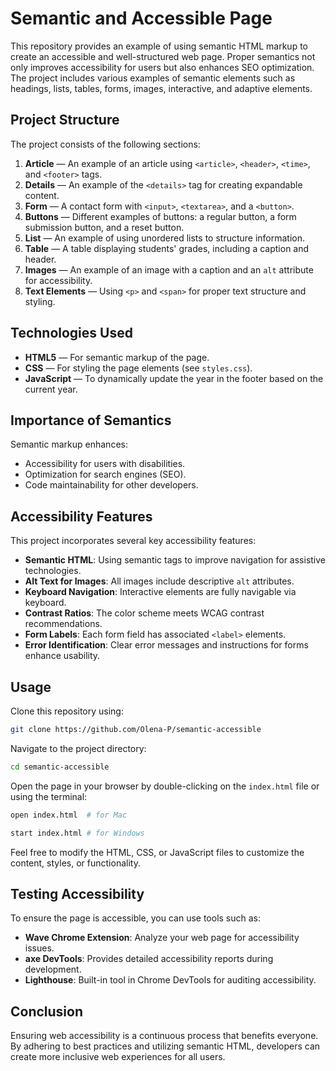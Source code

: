 # Semantic and Accessible Page

This repository provides an example of using semantic HTML markup to create an accessible and well-structured web page. Proper semantics not only improves accessibility for users but also enhances SEO optimization. The project includes various examples of semantic elements such as headings, lists, tables, forms, images, interactive, and adaptive elements.

## Project Structure

The project consists of the following sections:

1. **Article** — An example of an article using `<article>`, `<header>`, `<time>`, and `<footer>` tags.
2. **Details** — An example of the `<details>` tag for creating expandable content.
3. **Form** — A contact form with `<input>`, `<textarea>`, and a `<button>`.
4. **Buttons** — Different examples of buttons: a regular button, a form submission button, and a reset button.
5. **List** — An example of using unordered lists to structure information.
6. **Table** — A table displaying students' grades, including a caption and header.
7. **Images** — An example of an image with a caption and an `alt` attribute for accessibility.
8. **Text Elements** — Using `<p>` and `<span>` for proper text structure and styling.

## Technologies Used

- **HTML5** — For semantic markup of the page.
- **CSS** — For styling the page elements (see `styles.css`).
- **JavaScript** — To dynamically update the year in the footer based on the current year.

## Importance of Semantics

Semantic markup enhances:

- Accessibility for users with disabilities.
- Optimization for search engines (SEO).
- Code maintainability for other developers.

## Accessibility Features

This project incorporates several key accessibility features:

- **Semantic HTML**: Using semantic tags to improve navigation for assistive technologies.
- **Alt Text for Images**: All images include descriptive `alt` attributes.
- **Keyboard Navigation**: Interactive elements are fully navigable via keyboard.
- **Contrast Ratios**: The color scheme meets WCAG contrast recommendations.
- **Form Labels**: Each form field has associated `<label>` elements.
- **Error Identification**: Clear error messages and instructions for forms enhance usability.

## Usage

Clone this repository using:
   ```bash
   git clone https://github.com/Olena-P/semantic-accessible
   ```
Navigate to the project directory: 
   ```bash
   cd semantic-accessible
   ```
Open the page in your browser by double-clicking on the `index.html` file or using the terminal: 
```bash
open index.html  # for Mac
```
```bash
start index.html # for Windows
```
Feel free to modify the HTML, CSS, or JavaScript files to customize the content, styles, or functionality.

## Testing Accessibility

To ensure the page is accessible, you can use tools such as:

- **Wave Chrome Extension**: Analyze your web page for accessibility issues.
- **axe DevTools**: Provides detailed accessibility reports during development.
- **Lighthouse**: Built-in tool in Chrome DevTools for auditing accessibility.

## Conclusion

Ensuring web accessibility is a continuous process that benefits everyone. By adhering to best practices and utilizing semantic HTML, developers can create more inclusive web experiences for all users.
